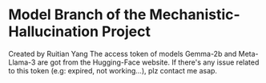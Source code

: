 # Model Branch of the Mechanistic-Hallucination Project
Created by Ruitian Yang
The access token of models Gemma-2b and Meta-Llama-3 are got from the Hugging-Face website.
If there's any issue related to this token (e.g: expired, not working...), plz contact me asap.
